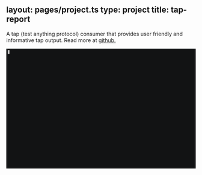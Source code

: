 layout: pages/project.ts
type: project
title: tap-report
---

A tap (test anything protocol) consumer that provides user friendly and informative tap output. Read more at [github.](https://github.com/samiralajmovic/tap-report)

![example output of tap-report](https://github.com/samiralajmovic/tap-report/blob/master/media/output.gif?raw=true)
